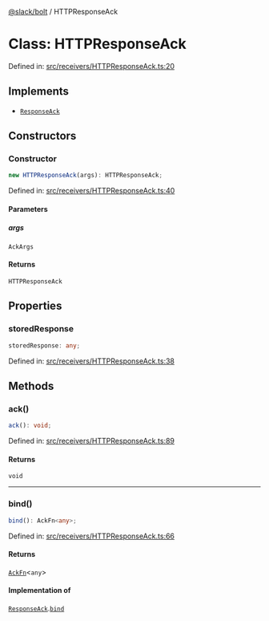 [@slack/bolt](../index.md) / HTTPResponseAck

# Class: HTTPResponseAck

Defined in: [src/receivers/HTTPResponseAck.ts:20](https://github.com/slackapi/bolt-js/blob/main/src/receivers/HTTPResponseAck.ts#L20)

## Implements

- [`ResponseAck`](../interfaces/ResponseAck.md)

## Constructors

### Constructor

```ts
new HTTPResponseAck(args): HTTPResponseAck;
```

Defined in: [src/receivers/HTTPResponseAck.ts:40](https://github.com/slackapi/bolt-js/blob/main/src/receivers/HTTPResponseAck.ts#L40)

#### Parameters

##### args

`AckArgs`

#### Returns

`HTTPResponseAck`

## Properties

### storedResponse

```ts
storedResponse: any;
```

Defined in: [src/receivers/HTTPResponseAck.ts:38](https://github.com/slackapi/bolt-js/blob/main/src/receivers/HTTPResponseAck.ts#L38)

## Methods

### ack()

```ts
ack(): void;
```

Defined in: [src/receivers/HTTPResponseAck.ts:89](https://github.com/slackapi/bolt-js/blob/main/src/receivers/HTTPResponseAck.ts#L89)

#### Returns

`void`

***

### bind()

```ts
bind(): AckFn<any>;
```

Defined in: [src/receivers/HTTPResponseAck.ts:66](https://github.com/slackapi/bolt-js/blob/main/src/receivers/HTTPResponseAck.ts#L66)

#### Returns

[`AckFn`](../type-aliases/AckFn.md)\<`any`\>

#### Implementation of

[`ResponseAck`](../interfaces/ResponseAck.md).[`bind`](../interfaces/ResponseAck.md#bind)

